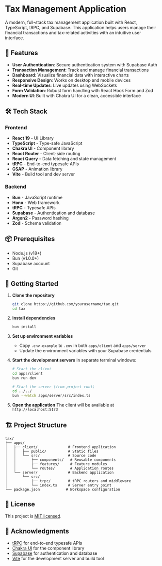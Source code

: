 # Tax Management Application

A modern, full-stack tax management application built with React, TypeScript, tRPC, and Supabase. This application helps users manage their financial transactions and tax-related activities with an intuitive user interface.

## 🚀 Features

- **User Authentication**: Secure authentication system with Supabase Auth
- **Transaction Management**: Track and manage financial transactions
- **Dashboard**: Visualize financial data with interactive charts
- **Responsive Design**: Works on desktop and mobile devices
- **Real-time Updates**: Live updates using WebSockets
- **Form Validation**: Robust form handling with React Hook Form and Zod
- **Modern UI**: Built with Chakra UI for a clean, accessible interface

## 🛠 Tech Stack

### Frontend
- **React 19** - UI Library
- **TypeScript** - Type-safe JavaScript
- **Chakra UI** - Component library
- **React Router** - Client-side routing
- **React Query** - Data fetching and state management
- **tRPC** - End-to-end typesafe APIs
- **GSAP** - Animation library
- **Vite** - Build tool and dev server

### Backend
- **Bun** - JavaScript runtime
- **Hono** - Web framework
- **tRPC** - Typesafe APIs
- **Supabase** - Authentication and database
- **Argon2** - Password hashing
- **Zod** - Schema validation

## 📦 Prerequisites

- Node.js (v18+)
- Bun (v1.0.0+)
- Supabase account
- Git

## 🚀 Getting Started

1. **Clone the repository**
   ```bash
   git clone https://github.com/yourusername/tax.git
   cd tax
   ```

2. **Install dependencies**
   ```bash
   bun install
   ```

3. **Set up environment variables**
   - Copy `.env.example` to `.env` in both `apps/client` and `apps/server`
   - Update the environment variables with your Supabase credentials

4. **Start the development servers**
   In separate terminal windows:
   ```bash
   # Start the client
   cd apps/client
   bun run dev
   
   # Start the server (from project root)
   cd ../../
   bun --watch apps/server/src/index.ts
   ```

5. **Open the application**
   The client will be available at `http://localhost:5173`

## 🏗 Project Structure

```
tax/
├── apps/
│   ├── client/              # Frontend application
│   │   ├── public/          # Static files
│   │   └── src/             # Source code
│   │       ├── components/   # Reusable components
│   │       ├── features/     # Feature modules
│   │       └── routes/       # Application routes
│   └── server/              # Backend application
│       └── src/
│           ├── trpc/        # tRPC routers and middleware
│           └── index.ts     # Server entry point
└── package.json            # Workspace configuration
```

## 📝 License

This project is [MIT licensed](./LICENSE).

## 🙏 Acknowledgments

- [tRPC](https://trpc.io/) for end-to-end typesafe APIs
- [Chakra UI](https://chakra-ui.com/) for the component library
- [Supabase](https://supabase.com/) for authentication and database
- [Vite](https://vitejs.dev/) for the development server and build tool